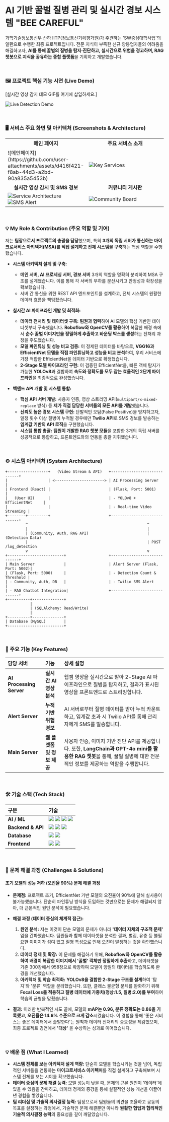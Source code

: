 # AI 기반 꿀벌 질병 관리 및 실시간 경보 시스템 "BEE CAREFUL" 

과학기술정보통신부 산하 IITP(정보통신기획평가원)가 주관하는 'SW중심대학사업'의 일환으로 수행한 최종 프로젝트입니다. 전문 지식이 부족한 신규 양봉업자들의 어려움을 해결하고자, **AI를 통해 꿀벌의 질병을 탐지·진단하고, 실시간으로 위험을 경고하며, RAG 챗봇으로 지식을 공유하는 종합 플랫폼**을 기획하고 개발했습니다.

<br>

### 🖼️ 프로젝트 핵심 기능 시연 (Live Demo)

[실시간 영상 감지 데모 GIF를 여기에 삽입하세요.]

![Live Detection Demo]([여기에_실시간_영상_감지_GIF_링크_삽입])

<br>

### 🖥️ 서비스 주요 화면 및 아키텍처 (Screenshots & Architecture)

<table>
  <tr>
    <td align="center"><b>메인 페이지</b></td>
    <td align="center"><b>주요 서비스 소개</b></td>
  </tr>
  <tr>
    <td width="50%">
      ![메인페이지](https://github.com/user-attachments/assets/d416f421-f8ab-44d3-a2bd-90a835a5453b)
    </td>
    <td width="50%">
      <img src="[여기에_주요서비스도식화_이미지_링크_삽입]" alt="Key Services">
    </td>
  </tr>
  <tr>
    <td align="center"><b>실시간 영상 감시 및 SMS 경보</b></td>
    <td align="center"><b>커뮤니티 게시판</b></td>
  </tr>
  <tr>
    <td>
      <img src="[여기에_서비스구현도식화_이미지_링크_삽입]" alt="Service Architecture">
      <br>
      <img src="[여기에_SMS수신화면_이미지_링크_삽입]" alt="SMS Alert">
    </td>
    <td>
      <img src="[여기에_커뮤니티게시판_이미지_링크_삽입]" alt="Community Board">
    </td>
  </tr>
</table>

<br>

### 💡 My Role & Contribution (주요 역할 및 기여)

저는 **팀장으로서 프로젝트의 총괄을 담당**했으며, 특히 **3개의 독립 서버가 통신하는 마이크로서비스 아키텍처(MSA)를 직접 설계하고 전체 시스템을 구축**하는 핵심 역할을 수행했습니다.

*   **시스템 아키텍처 설계 및 구축:**
    *   **메인 서버, AI 프로세싱 서버, 경보 서버** 3개의 역할을 명확히 분리하여 MSA 구조를 설계했습니다. 이를 통해 각 서버의 부하를 분산시키고 안정성과 확장성을 확보했습니다.
    *   서버 간 통신을 위한 REST API 엔드포인트를 설계하고, 전체 시스템의 원활한 데이터 흐름을 책임졌습니다.

*   **실시간 AI 파이프라인 개발 및 최적화:**
    *   **데이터 전처리 및 데이터셋 구축:** **팀원과 협력**하여 AI 모델의 핵심 기반인 데이터셋부터 구축했습니다. **Roboflow와 OpenCV를 활용**하여 복잡한 배경 속에서 **순수 꿀벌 이미지만을 정밀하게 추출하고 바운딩 박스를 생성**하는 전처리 과정을 주도했습니다.
    *   **모델 파인튜닝 및 성능 비교 검증:** 이 정제된 데이터를 바탕으로, **VGG16과 EfficientNet 모델을 직접 파인튜닝하고 성능을 비교 분석**하여, 우리 서비스에 가장 적합한 EfficientNet을 데이터 기반으로 확정했습니다.
    *   **2-Stage 모델 파이프라인 구현:** 이 검증된 EfficientNet을, 빠른 객체 탐지가 가능한 **YOLOv8**과 결합하여 **속도와 정확도를 모두 잡는 효율적인 2단계 파이프라인**을 최종적으로 완성했습니다.

*   **백엔드 API 개발 및 시스템 통합:**
    *   **핵심 API 서버 개발:** 사용자 인증, 영상 스트리밍 API(`multipart/x-mixed-replace` 방식) 등 **제가 직접 담당한 서버들의 모든 API를 개발**했습니다.
    *   **신뢰도 높은 경보 시스템 구현:** 단발적인 오탐(False Positive)을 방지하고자, 일정 횟수 이상 질병이 누적될 경우에만 **Twilio API**로 SMS 경보를 발송하는 **임계값 기반의 API 로직**을 구현했습니다.
    *   **시스템 통합 총괄:** **팀원이 개발한 RAG 챗봇 모듈**을 포함한 3개의 독립 서버를 성공적으로 통합하고, 프론트엔드와의 연동을 총괄 지휘했습니다.

 <br>

### ⚙️ 시스템 아키텍처 (System Architecture)
```
+------------------+   (Video Stream & API)   +-----------------------------+
|                  | <----------------------> | AI Processing Server        |
| Frontend (React) |                          | (Flask, Port: 5001)         |
|   (User UI)      |                          | - YOLOv8 + EfficientNet     |
|                  |                          | - Real-time Video Streaming |
+--------+---------+                          +-----------------------------+
         ^                                                     ^
         |                                                     |
         | (Community, Auth, RAG API)                          | (Detection Data)
         |                                                     | POST /log_detection
         v                                                     v
+-------------------------+                   +-----------------------------+
| Main Server             |                   | Alert Server (Flask, Port: 5002)|
| (Flask, Port: 5000)     |                   | - Detection Count & Threshold |
| - Community, Auth, DB   |                   | - Twilio SMS Alert          |
| - RAG Chatbot Integration|                  +-----------------------------+
+----------+--------------+
           |
           | (SQLAlchemy: Read/Write)
           |
+----------+--------------+
| Database (MySQL)        |
+-------------------------+

```

<br>

### 🌟 주요 기능 (Key Features)

| 담당 서버 | 기능 | 상세 설명 |
| :--- | :--- | :--- |
| **AI Processing Server** | **실시간 AI 영상 분석** | 웹캠 영상을 실시간으로 받아 2-Stage AI 파이프라인으로 질병을 탐지하고, 결과가 표시된 영상을 프론트엔드로 스트리밍합니다. |
| **Alert Server** | **누적 기반 위험 경보** | AI 서버로부터 질병 데이터를 받아 누적 카운트하고, 임계값 초과 시 Twilio API를 통해 관리자에게 SMS를 발송합니다. |
| **Main Server** | **웹 플랫폼 및 정보 제공** | 사용자 인증, 이미지 기반 진단 API를 제공합니다. 또한, **LangChain과 GPT-4o mini를 활용한 RAG 챗봇**을 통해, 꿀벌 질병에 대한 전문적인 정보를 제공하는 역할을 수행합니다. |

<br>

### 🛠️ 기술 스택 (Tech Stack)

| 구분 | 기술 |
| :--- | :--- |
| **AI / ML** | <img src="https://img.shields.io/badge/TensorFlow-FF6F00?style=for-the-badge&logo=tensorflow&logoColor=white"> <img src="https://img.shields.io/badge/YOLOv8-4F46E5?style=for-the-badge&logo=yolo&logoColor=white"> <img src="https://img.shields.io/badge/EfficientNet-8BC34A?style=for-the-badge"> <img src="https://img.shields.io/badge/OpenCV-5C3EE8?style=for-the-badge&logo=opencv&logoColor=white"> |
| **Backend & API** | <img src="https://img.shields.io/badge/Python-3776AB?style=for-the-badge&logo=python&logoColor=white"> <img src="https://img.shields.io/badge/Flask-000000?style=for-the-badge&logo=flask&logoColor=white"> <img src="https://img.shields.io/badge/Twilio-F22F46?style=for-the-badge&logo=twilio&logoColor=white"> |
| **Database** | <img src="https://img.shields.io/badge/MySQL-4479A1?style=for-the-badge&logo=mysql&logoColor=white"> <img src="https://img.shields.io/badge/SQLAlchemy-D71F00?style=for-the-badge&logo=sqlalchemy&logoColor=white"> |
| **Frontend** | <img src="https://img.shields.io/badge/React-61DAFB?style=for-the-badge&logo=react&logoColor=black"> <img src="https://img.shields.io/badge/JavaScript-F7DF1E?style=for-the-badge&logo=javascript&logoColor=black"> |

<br>

### 🤔 문제 해결 과정 (Challenges & Solutions)

#### **초기 모델의 성능 저하 (오진율 90%) 문제 해결 과정**

*   **문제점:** 프로젝트 초기, EfficientNet 기반 모델의 오진율이 90%에 달해 실사용이 불가능했습니다. 단순히 파인튜닝 방식을 도입하는 것만으로는 문제가 해결되지 않아, 더 근본적인 원인 분석이 필요했습니다.

*   **해결 과정 (데이터 중심의 체계적 접근):**
    1.  **원인 분석:** 저는 이것이 단순 모델의 문제가 아니라 **'데이터 자체의 구조적 문제'** 임을 간파했습니다. 팀원들과 함께 데이터셋을 분석한 결과, 벌집, 유충 등 불필요한 이미지가 섞여 있고 질병 특성으로 인해 오진이 발생하는 것을 확인했습니다.
    2.  **데이터 정제 및 확장:** 이 문제를 해결하기 위해, **Roboflow와 OpenCV를 활용하여 배경이 복잡한 이미지에서 '꿀벌' 객체만 정밀하게 추출**하고, 데이터셋을 기존 300장에서 958장으로 확장하여 모델이 양질의 데이터를 학습하도록 환경을 개선했습니다.
    3.  **아키텍처 및 학습 최적화:** **YOLOv8을 결합한 2-Stage 구조를 설계**하여 '탐지'와 '분류' 역할을 분리했습니다. 또한, 클래스 불균형 문제를 완화하기 위해 **Focal Loss를 적용하고 질병 데이터에 가중치(정상:1.5, 질병:2.0)를 부여**하여 학습의 균형을 맞췄습니다.

*   **결과:** 이러한 반복적인 시도 끝에, 모델의 **mAP는 0.96, 분류 정확도는 0.86을 기록했고, 오진율은 14.6% 수준으로 크게 감소**시켰습니다. 이 경험을 통해 '좋은 서비스는 좋은 데이터에서 출발한다'는 원칙과 데이터 전처리의 중요성을 체감했으며, 최종 프로젝트 경연에서 **'대상'** 을 수상하는 성과로 이어졌습니다.

<br>

### 💡 배운 점 (What I Learned)

*   **시스템 전체를 보는 아키텍처 설계 역량:** 단순히 모델을 학습시키는 것을 넘어, 독립적인 서버들을 연동하는 **마이크로서비스 아키텍처**를 직접 설계하고 구축해보며 시스템 전체를 보는 시야를 확보했습니다.
*   **데이터 중심의 문제 해결 능력:** 모델 성능이 낮을 때, 문제의 근본 원인이 '데이터'에 있을 수 있음을 간파하고, 데이터 정제와 증강을 통해 실질적인 성능 개선을 이끌어낸 경험을 쌓았습니다.
*   **팀 리더십 및 기술적 의사결정 능력:** 팀장으로서 팀원들의 의견을 조율하고 공동의 목표를 설정하는 과정에서, 기술적인 문제 해결뿐만 아니라 **원활한 협업과 합리적인 기술적 의사결정 능력**의 중요성을 깊이 깨달았습니다.

<br>



